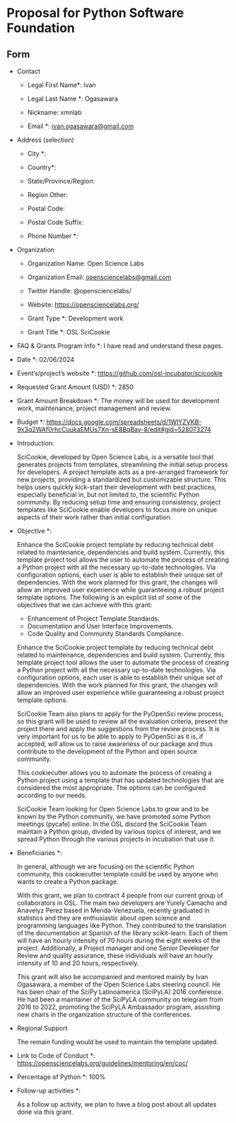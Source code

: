 # Proposal for Python Software Foundation

## Form

- Contact

  - Legal First Name*: Ivan

  - Legal Last Name *: Ogasawara

  - Nickname: xmnlab

  - Email *: ivan.ogasawara@gmail.com

- Address (selection)

  - City *:

  - Country*:

  - State/Province/Region:

  - Region Other:

  - Postal Code:

  - Postal Code Suffix:

  - Phone Number *:

- Organization
  
  - Organization Name: Open Science Labs

  - Organization Email: opensciencelabs@gmail.com

  - Twitter Handle: @opensciencelabs/

  - Website: https://opensciencelabs.org/

  - Grant Type *: Development work

  - Grant Title *: OSL SciCookie


- FAQ & Grants Program Info *: I have read and understand these pages.

- Date *: 02/06/2024

- Event’s/project’s website *: https://github.com/osl-incubator/scicookie

- Requested Grant Amount (USD) *: 2850

- Grant Amount Breakdown *: The money will be used for development work,
  maintenance, project management and review.

- Budget *: https://docs.google.com/spreadsheets/d/1WlYZVKB-9x3q2WAf0rhcCuukaEMUs7Xn-sE8BqBay-8/edit#gid=528073274

- Introduction:

  SciCookie, developed by Open Science Labs, is a versatile tool that
  generates projects from templates, streamlining the initial setup
  process for developers. A project template acts as a pre-arranged
  framework for new projects, providing a standardized but customizable
  structure. This helps users quickly kick-start their development with
  best practices, especially beneficial in, but not limited to, the
  scientific Python community. By reducing setup time and ensuring
  consistency, project templates like SciCookie enable developers to
  focus more on unique aspects of their work rather than initial
  configuration.

- Objective *:

  Enhance the SciCookie project template by reducing technical debt related to maintenance, dependencies and build system. Currently, this template project tool allows the user to automate the process of creating a Python project with all the necessary up-to-date technologies. Via configuration options, each user is able to establish their unique set of dependencies. With the work planned for this grant, the changes will allow an improved user experience while guaranteeing a robust project template options.
  The following is an explicit list of some of the objectives that we
  can achieve with this grant:

  - Enhancement of Project Template Standards.
  - Documentation and User Interface Improvements.
  - Code Quality and Community Standards Compliance.

  Enhance the SciCookie project template by reducing technical debt
  related to maintenance, dependencies and build system. Currently, this
  template project tool allows the user to automate the process of
  creating a Python project with all the necessary up-to-date
  technologies. Via configuration options, each user is able to
  establish their unique set of dependencies. With the work planned for
  this grant, the changes will allow an improved user experience while
  guaranteeing a robust project template options.

  SciCookie Team also plans to apply for the PyOpenSci review process, so this
  grant will be used to review all the evaluation criteria, present the
  project there and apply the suggestions from the review process. It is
  very important for us to be able to apply to PyOpenSci as it is, if
  accepted, will allow us to raise awareness of our package and thus
  contribute to the development of the Python and open source community.  

  This cookiecutter allows you to automate the process of
  creating a Python project using a template that has updated
  technologies that are considered the most appropriate. The options can
  be configured according to our needs.

  SciCookie Team looking for Open Science Labs to grow and to be known
  by the Python community, we have promoted some Python meetings
  (pycafe) online. In the OSL discord the SciCookie Team maintain a
  Python group, divided by various topics of interest, and we spread
  Python through the various projects in incubation that use it.

- Beneficiaries *:

  In general, although we are focusing on the scientific Python
  community, this cookiecutter template could be used by anyone who
  wants to create a Python package.

  With this grant, we plan to contract 4 people from our current group
  of collaborators in OSL. The main two developers are Yurely Camacho
  and Anavelyz Perez based in Merida-Venezuela, recently graduated in
  statistics and they are enthusiastic about open science and
  programming languages like Python. They contributed to the translation
  of the documentation at Spanish of the library scikit-learn. Each of
  them will have an hourly intensity of 70 hours during the eight weeks
  of the project. Additionally, a Project manager and one Senior
  Developer for Review and quality assurance, these individuals will
  have an hourly intensity of 10 and 20 hours, respectively.

  This grant will also be accompanied and mentored mainly by Ivan Ogasawara, a
  member of the Open Science Labs steering council. He has been chair of
  the SciPy Latinoamerica (SciPyLA) 2016 conference. He had been a
  maintainer of the SciPyLA community on telegram from 2016 to 2022,
  promoting the SciPyLA Ambassador program, assisting new chairs in the
  organization structure of the conferences.

- Regional Support

    The remain funding would be used to maintain the template updated.

- Link to Code of Conduct *: https://opensciencelabs.org/guidelines/mentoring/en/coc/

- Percentage of Python *:
    100%

- Follow-up activities *:

    As a follow up activity, we plan to have a blog post about all updates done via this grant.
